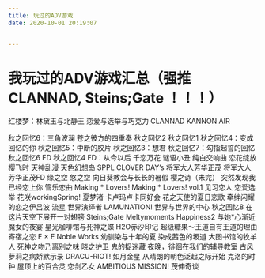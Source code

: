 ```yaml
---
title: 玩过的ADV游戏
date: 2020-10-01 20:19:07


---
```


# 我玩过的ADV游戏汇总（强推CLANNAD, Steins;Gate ！！！）

红楼梦：林黛玉与北静王
恋爱与选举与巧克力
CLANNAD
KANNON
AIR
<!--more-->
秋之回忆6：三角波澜
苍之彼方的四重奏
秋之回忆2
秋之回忆1
秋之回忆4：变成回忆的你
秋之回忆5：中断的胶片
秋之回忆3：想君
秋之回忆7：勾指起誓的回忆
秋之回忆6 FD
秋之回忆4 FD：从今以后
千恋万花
谜语小丑
纯白交响曲
恋花绽放樱飞时
天神乱漫
天色幻想岛
SPPL
CLOVER DAY’s
将军大人芳华正茂
将军大人芳华正茂FD
缘之空
悠之空
向日葵教会与长长的暑假
樱之诗（未完）
突然发现我已经恋上你
管乐恋曲
Making * Lovers!
Making * Lovers! vol.1
见习恋人
恋爱选举
花咲workingSpring!
夏梦渚
卡卢玛卢卡同好会
花之天使的夏日恋歌
牵绊闪耀的恋之伊吕波
流星 世界演绎者
LAMUNATION!
世界与世界的中心
秋之回忆8
在这片天空下展开一对翅膀
Steins;Gate
Meltymoments
Happiness2
与她\*心渐近
魔女的夜宴
星光咖啡馆与死神之蝶
H2O赤沙印记
超级糖果～王道自有王道的理由
寄宿之恋
E × E
Noble Works
幼驯染与十年的夏
染成茜色的坂道
大图书馆的牧羊人
死神之吻乃离别之味
晓之护卫
鬼的捉迷藏
夜晚，徘徊在我们的辅导教室
古风萝莉之病娇默示录
DRACU-RIOT!
如月金星
从晴朗的朝色泛起之际开始
克洛的时钟
屋顶上的百合灵
恋剑乙女
AMBITIOUS MISSION!
茂伸奇谈
